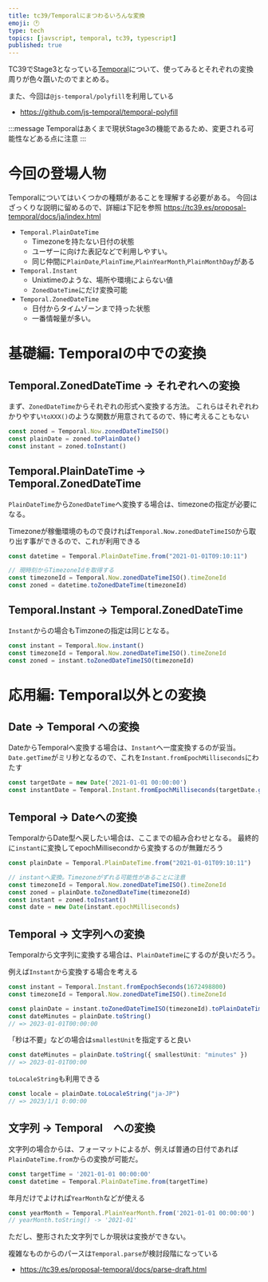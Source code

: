 ```yaml
---
title: tc39/Temporalにまつわるいろんな変換
emoji: 🕐
type: tech
topics: [javscript, temporal, tc39, typescript]
published: true
---
```



TC39でStage3となっている[Temporal](https://github.com/tc39/proposal-temporal)について、使ってみるとそれぞれの変換周りが色々躓いたのでまとめる。

また、今回は`@js-temporal/polyfill`を利用している
* https://github.com/js-temporal/temporal-polyfill


:::message
Temporalはあくまで現状Stage3の機能であるため、変更される可能性などある点に注意
:::

# 今回の登場人物 

Temporalについてはいくつかの種類があることを理解する必要がある。
今回はざっくりな説明に留めるので、詳細は下記を参照
https://tc39.es/proposal-temporal/docs/ja/index.html

* `Temporal.PlainDateTime`
  * Timezoneを持たない日付の状態
  * ユーザーに向けた表記などで利用しやすい。
  * 同じ仲間に`PlainDate`,`PlainTime`,`PlainYearMonth`,`PlainMonthDay`がある
* `Temporal.Instant` 
  * Unixtimeのような、場所や環境によらない値
  * `ZonedDateTime`にだけ変換可能
* `Temporal.ZonedDateTime` 
  * 日付からタイムゾーンまで持った状態
  * 一番情報量が多い。

# 基礎編: Temporalの中での変換
## Temporal.ZonedDateTime -> それぞれへの変換

まず、`ZonedDateTime`からそれぞれの形式へ変換する方法。
これらはそれぞれわかりやすい`toXXX()`のような関数が用意されてるので、特に考えることもない

```ts
const zoned = Temporal.Now.zonedDateTimeISO()
const plainDate = zoned.toPlainDate()
const instant = zoned.toInstant()
```
## Temporal.PlainDateTime -> Temporal.ZonedDateTime

`PlainDateTime`から`ZonedDateTime`へ変換する場合は、timezoneの指定が必要になる。

Timezoneが稼働環境のもので良ければ`Temporal.Now.zonedDateTimeISO`から取り出す事ができるので、これが利用できる

```ts
const datetime = Temporal.PlainDateTime.from("2021-01-01T09:10:11")

// 現時刻からTimezoneIdを取得する
const timezoneId = Temporal.Now.zonedDateTimeISO().timeZoneId
const zoned = datetime.toZonedDateTime(timezoneId)
```

## Temporal.Instant -> Temporal.ZonedDateTime

`Instant`からの場合もTimzoneの指定は同じとなる。

```ts
const instant = Temporal.Now.instant()
const timezoneId = Temporal.Now.zonedDateTimeISO().timeZoneId
const zoned = instant.toZonedDateTimeISO(timezoneId)
```

# 応用編: Temporal以外との変換

## Date -> Temporal への変換

DateからTemporalへ変換する場合は、`Instant`へ一度変換するのが妥当。
`Date.getTime`がミリ秒となるので、これを`Instant.fromEpochMilliseconds`にわたす

```ts
const targetDate = new Date('2021-01-01 00:00:00')
const instantDate = Temporal.Instant.fromEpochMilliseconds(targetDate.getTime())
```

## Temporal -> Dateへの変換

TemporalからDate型へ戻したい場合は、ここまでの組み合わせとなる。
最終的に`instant`に変換してepochMillisecondから変換するのが無難だろう

```ts
const plainDate = Temporal.PlainDateTime.from("2021-01-01T09:10:11")

// instantへ変換。Timezoneがずれる可能性があることに注意
const timezoneId = Temporal.Now.zonedDateTimeISO().timeZoneId
const zoned = plainDate.toZonedDateTime(timezoneId)
const instant = zoned.toInstant()
const date = new Date(instant.epochMilliseconds)
```

## Temporal -> 文字列への変換

Temporalから文字列に変換する場合は、`PlainDateTime`にするのが良いだろう。

例えば`Instant`から変換する場合を考える

```ts
const instant = Temporal.Instant.fromEpochSeconds(1672498800)
const timezoneId = Temporal.Now.zonedDateTimeISO().timeZoneId

const plainDate = instant.toZonedDateTimeISO(timezoneId).toPlainDateTime()
const dateMinutes = plainDate.toString()
// => 2023-01-01T00:00:00
```

「秒は不要」などの場合は`smallestUnit`を指定すると良い
```ts
const dateMinutes = plainDate.toString({ smallestUnit: "minutes" })
// => 2023-01-01T00:00
```

`toLocaleString`も利用できる

```ts
const locale = plainDate.toLocaleString("ja-JP")
// => 2023/1/1 0:00:00
```

## 文字列 -> Temporal　への変換

文字列の場合からは、フォーマットによるが、例えば普通の日付であれば`PlainDateTime.from`からの変換が可能だ。

```ts
const targetTime = '2021-01-01 00:00:00'
const datetime = Temporal.PlainDateTime.from(targetTime)
```

年月だけでよければ`YearMonth`などが使える

```ts
const yearMonth = Temporal.PlainYearMonth.from('2021-01-01 00:00:00')
// yearMonth.toString() -> '2021-01'
```

ただし、整形された文字列でしか現状は変換ができない。

複雑なものからのパースは`Temporal.parse`が検討段階になっている
* https://tc39.es/proposal-temporal/docs/parse-draft.html

